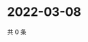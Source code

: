 # 2022-03-08

共 0 条

<!-- BEGIN WEIBO -->
<!-- 最后更新时间 Tue Mar 08 2022 20:15:45 GMT+0800 (China Standard Time) -->

<!-- END WEIBO -->
